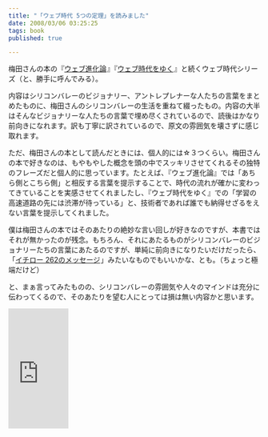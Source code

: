 ```yaml
---
title: "「ウェブ時代 5つの定理」を読みました"
date: 2008/03/06 03:25:25
tags: book
published: true

---
```


<p>梅田さんの本の『<a href="http://www.amazon.co.jp/gp/product/4480062858?ie=UTF8&tag=katsumatv-22&linkCode=as2&camp=247&creative=1211&creativeASIN=4480062858">ウェブ進化論</a><img src="http://www.assoc-amazon.jp/e/ir?t=katsumatv-22&l=as2&o=9&a=4480062858" width="1" height="1" border="0" alt="" style="border:none !important; margin:0px !important;" />』『<a href="http://www.amazon.co.jp/gp/product/4480063870?ie=UTF8&tag=katsumatv-22&linkCode=as2&camp=247&creative=1211&creativeASIN=4480063870">ウェブ時代をゆく</a><img src="http://www.assoc-amazon.jp/e/ir?t=katsumatv-22&l=as2&o=9&a=4480063870" width="1" height="1" border="0" alt="" style="border:none !important; margin:0px !important;" />』と続くウェブ時代シリーズ（と、勝手に呼んでみる）。</p>

<p>内容はシリコンバレーのビジョナリー、アントレプレナーな人たちの言葉をまとめたものに、梅田さんのシリコンバレーの生活を重ねて綴ったもの。内容の大半はそんなビジョナリーな人たちの言葉で埋め尽くされているので、読後はかなり前向きになれます。訳も丁寧に訳されているので、原文の雰囲気を壊さずに感じ取れます。</p>

<p>ただ、梅田さんの本として読んだときには、個人的には☆３つくらい。梅田さんの本で好きなのは、もやもやした概念を頭の中でスッキリさせてくれるその独特のフレーズだと個人的に思っています。たとえば、『ウェブ進化論』では「あちら側とこちら側」と相反する言葉を提示することで、時代の流れが確かに変わってきていることを実感させてくれましたし、『ウェブ時代をゆく』での「学習の高速道路の先には渋滞が待っている」と、技術者であれば誰でも納得せざるをえない言葉を提示してくれました。</p>

<p>僕は梅田さんの本ではそのあたりの絶妙な言い回しが好きなのですが、本書ではそれが無かったのが残念。もちろん、それにあたるものがシリコンバレーのビジョナリーたちの言葉にあたるのですが、単純に前向きになりたいだけだったら、「<a href="http://www.amazon.co.jp/gp/product/4835615123?ie=UTF8&tag=katsumatv-22&linkCode=as2&camp=247&creative=1211&creativeASIN=4835615123">イチロー 262のメッセージ</a><img src="http://www.assoc-amazon.jp/e/ir?t=katsumatv-22&l=as2&o=9&a=4835615123" width="1" height="1" border="0" alt="" style="border:none !important; margin:0px !important;" />」みたいなものでもいいかな、とも。（ちょっと極端だけど）</p>

<p>と、まぁ言ってみたものの、シリコンバレーの雰囲気や人々のマインドは充分に伝わってくるので、そのあたりを望む人にとっては損は無い内容かと思います。</p>

<p>
<iframe src="http://rcm-jp.amazon.co.jp/e/cm?t=katsumatv-22&o=9&p=8&l=as1&asins=4163700005&fc1=000000&IS2=1&lt1=_blank&lc1=0000FF&bc1=000000&bg1=FFFFFF&f=ifr" style="width:120px;height:240px;" scrolling="no" marginwidth="0" marginheight="0" frameborder="0"></iframe>
</p>


